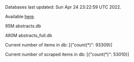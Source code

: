 Databases last updated: Sun Apr 24 23:22:59 UTC 2022. 

Available [here](https://github.com/cbeauhilton/ash-db/releases).


95M	abstracts.db

480M	abstracts_full.db

Current number of items in db:
[{"count(*)": 93309}]

Current number of scraped items in db:
[{"count(*)": 53010}]
